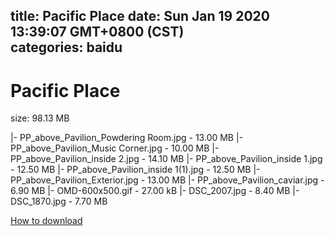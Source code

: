 
title: Pacific Place
date: Sun Jan 19 2020 13:39:07 GMT+0800 (CST)    
categories: baidu
---

# Pacific Place
size: 98.13 MB
 
 
|- PP_above_Pavilion_Powdering Room.jpg - 13.00 MB
|- PP_above_Pavilion_Music Corner.jpg - 10.00 MB
|- PP_above_Pavilion_inside 2.jpg - 14.10 MB
|- PP_above_Pavilion_inside 1.jpg - 12.50 MB
|- PP_above_Pavilion_inside 1(1).jpg - 12.50 MB
|- PP_above_Pavilion_Exterior.jpg - 13.00 MB
|- PP_above_Pavilion_caviar.jpg - 6.90 MB
|- OMD-600x500.gif - 27.00 kB
|- DSC_2007.jpg - 8.40 MB
|- DSC_1870.jpg - 7.70 MB

[How to download](https://bpcam.bemobtrk.com/go/2ceec3aa-1ca2-46d6-b9ff-aaa5c184517c?jno=1774)